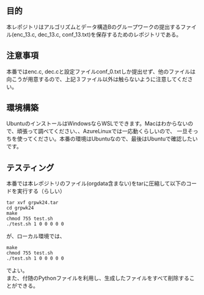 ## 目的
本レポジトリはアルゴリズムとデータ構造Bのグループワークの提出するファイル(enc_13.c, dec_13.c, conf_13.txt)を保存するためのレポジトリである。  

## 注意事項
本番ではenc.c, dec.cと設定ファイルconf_0.txtしか提出せず、他のファイルは向こうが用意するので、上記３ファイル以外は触らないように注意してください。
## 環境構築
UbuntuのインストールはWindowsならWSLでできます。Macはわからないので、頑張って調べてください、、AzureLinuxでは一応動くらしいので、
一旦そっちを使ってください。本番の環境はUbuntuなので、最後はUbuntuで確認したいです。

## テスティング
本番では本レポジトリのファイル(orgdata含まない)をtarに圧縮して以下のコードを実行する（らしい）
```
tar xvf grpwk24.tar
cd grpwk24
make
chmod 755 test.sh
./test.sh 1 0 0 0 0 0
```
が、ローカル環境では、
```
make
chmod 755 test.sh
./test.sh 1 0 0 0 0 0
```
でよい。  
また、付随のPythonファイルを利用し、生成したファイルをすべて削除することができる。
